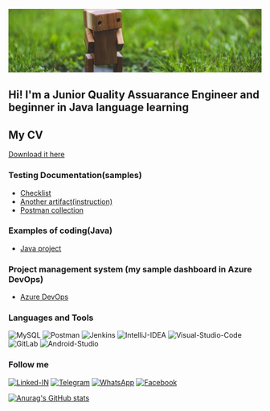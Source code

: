 ![Header](https://github.com/tatianalebed/tatianalebed/blob/main/assets/header.jpg)

## Hi! I'm a Junior Quality Assuarance Engineer and beginner in Java language learning

## My CV 
[Download it here](https://drive.google.com/file/d/1nt2vNBk5V7qEhdbiyEdc4bEcSD3qFQ4R/view?usp=sharing)

### Testing Documentation(samples)

- [Checklist](https://github.com/tatianalebed/example-check-list)
- [Another artifact(instruction)](https://github.com/tatianalebed/example-instruction)
- [Postman collection](https://github.com/tatianalebed/example-postman-collection/tree/main)

### Examples of coding(Java)

- [Java project](https://github.com/tatianalebed/sample-java-code)

### Project management system (my sample dashboard in Azure DevOps)

- [Azure DevOps](https://dev.azure.com/lebdevatatiana/New%20Beginning)

### Languages and Tools

![MySQL](https://img.shields.io/badge/-MySql-black?style=for-the-badge&logo=mysql&logoColor=3D3BFF)
![Postman](https://img.shields.io/badge/-Postman-black?style=for-the-badge&logo=postman&logoColor=3D3BFF)
![Jenkins](https://img.shields.io/badge/-Jenkins-black?style=for-the-badge&logo=jenkins&logoColor=3D3BFF)
![IntelliJ-IDEA](https://img.shields.io/badge/-IntelliJIDEA-black?style=for-the-badge&logo=intellijidea&logoColor=3D3BFF)
![Visual-Studio-Code](https://img.shields.io/badge/-VSCode-black?style=for-the-badge&logo=visualstudiocode&logoColor=3D3BFF)
![GitLab](https://img.shields.io/badge/-GitLab-black?style=for-the-badge&logo=gitlab&logoColor=3D3BFF)
![Android-Studio](https://img.shields.io/badge/-AndroidStudio-black?style=for-the-badge&logo=androidstudio&logoColor=3D3BFF)

### Follow me
[![Linked-IN](https://img.shields.io/badge/-LinkedIn-black?style=for-the-badge&logo=linkedin&logoColor=3D3BFF)](https://www.linkedin.com/in/tatiana-lebedeva/)
[![Telegram](https://img.shields.io/badge/-Telegram-black?style=for-the-badge&logo=telegram&logoColor=3D3BFF)](https://t.me/tati_deva)
[![WhatsApp](https://img.shields.io/badge/-WhatsApp-black?style=for-the-badge&logo=whatsapp&logoColor=3D3BFF)](https://wa.me/995598780083)
[![Facebook](https://img.shields.io/badge/-Facebook-black?style=for-the-badge&logo=facebook&logoColor=3D3BFF)](https://www.facebook.com/profile.php?id=100015097063284)

[![Anurag's GitHub stats](https://github-readme-stats.vercel.app/api?username=tatianalebed&count_private=true&show_icons=true&theme=react)](https://github.com/anuraghazra/github-readme-stats)